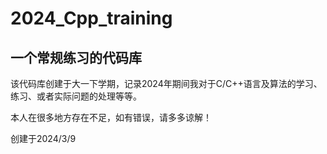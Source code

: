 # 2024_Cpp_training

## 一个常规练习的代码库

该代码库创建于大一下学期，记录2024年期间我对于C/C++语言及算法的学习、练习、或者实际问题的处理等等。

本人在很多地方存在不足，如有错误，请多多谅解！

创建于2024/3/9
